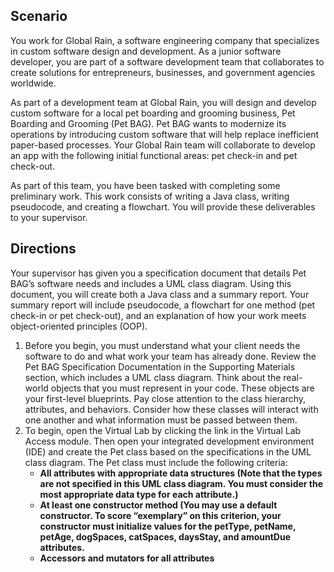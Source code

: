 ## Scenario

<p>You work for Global Rain, a software engineering company that specializes in custom software design and development. As a junior software developer, you are part of a software development team that collaborates to create solutions for entrepreneurs, businesses, and government agencies worldwide.</p>

<p>As part of a development team at Global Rain, you will design and develop custom software for a local pet boarding and grooming business, Pet Boarding and Grooming (Pet BAG). Pet BAG wants to modernize its operations by introducing custom software that will help replace inefficient paper-based processes. Your Global Rain team will collaborate to develop an app with the following initial functional areas: pet check-in and pet check-out.</p>

<p>As part of this team, you have been tasked with completing some preliminary work. This work consists of writing a Java class, writing pseudocode, and creating a flowchart. You will provide these deliverables to your supervisor.</p>

## Directions

<p>Your supervisor has given you a specification document that details Pet BAG’s software needs and includes a UML class diagram. Using this document, you will create both a Java class and a summary report. Your summary report will include pseudocode, a flowchart for one method (pet check-in or pet check-out), and an explanation of how your work meets object-oriented principles (OOP).</p>

<ol>
    <li>Before you begin, you must understand what your client needs the software to do and what work your team has already done. Review the Pet BAG Specification Documentation in the Supporting Materials section, which includes a UML class diagram. Think about the real-world objects that you must represent in your code. These objects are your first-level blueprints. Pay close attention to the class hierarchy, attributes, and behaviors. Consider how these classes will interact with one another and what information must be passed between them.</li>
    <li>To begin, open the Virtual Lab by clicking the link in the Virtual Lab Access module. Then open your integrated development environment (IDE) and create the Pet class based on the specifications in the UML class diagram. The Pet class must include the following criteria:
    <ul>
        <li><b>All attributes with appropriate data structures (Note that the types are not specified in this UML class diagram. You must consider the most appropriate data type for each attribute.)</li></b>
        <li><b>At least one constructor method (You may use a default constructor. To score “exemplary” on this criterion, your constructor must initialize values for the petType, petName, petAge, dogSpaces, catSpaces, daysStay, and amountDue attributes.</li></b>
        <li><b>Accessors and mutators for all attributes</li></b>
    </ui>
</ol>




